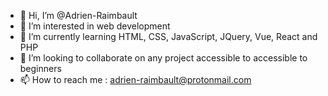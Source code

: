 - 👋 Hi, I’m @Adrien-Raimbault
- 👀 I’m interested in web development
- 🌱 I’m currently learning HTML, CSS, JavaScript, JQuery, Vue, React and PHP
- 💞️ I’m looking to collaborate on any project accessible to accessible to beginners
- 📫 How to reach me : adrien-raimbault@protonmail.com
